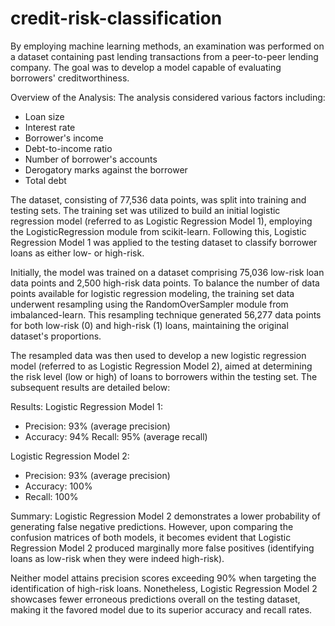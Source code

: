 # credit-risk-classification

By employing machine learning methods, an examination was performed on a dataset containing past lending transactions from a peer-to-peer lending company. The goal was to develop a model capable of evaluating borrowers' creditworthiness.

Overview of the Analysis: The analysis considered various factors including: 
- Loan size 
- Interest rate 
- Borrower's income 
- Debt-to-income ratio 
- Number of borrower's accounts 
- Derogatory marks against the borrower 
- Total debt

The dataset, consisting of 77,536 data points, was split into training and testing sets. The training set was utilized to build an initial logistic regression model (referred to as Logistic Regression Model 1), employing the LogisticRegression module from scikit-learn. Following this, Logistic Regression Model 1 was applied to the testing dataset to classify borrower loans as either low- or high-risk.

Initially, the model was trained on a dataset comprising 75,036 low-risk loan data points and 2,500 high-risk data points. To balance the number of data points available for logistic regression modeling, the training set data underwent resampling using the RandomOverSampler module from imbalanced-learn. This resampling technique generated 56,277 data points for both low-risk (0) and high-risk (1) loans, maintaining the original dataset's proportions.

The resampled data was then used to develop a new logistic regression model (referred to as Logistic Regression Model 2), aimed at determining the risk level (low or high) of loans to borrowers within the testing set. The subsequent results are detailed below:

Results: 
Logistic Regression Model 1: 
- Precision: 93% (average precision) 
- Accuracy: 94% 
Recall: 95% (average recall)

Logistic Regression Model 2: 
- Precision: 93% (average precision) 
- Accuracy: 100% 
- Recall: 100%

Summary:
Logistic Regression Model 2 demonstrates a lower probability of generating false negative predictions. However, upon comparing the confusion matrices of both models, it becomes evident that Logistic Regression Model 2 produced marginally more false positives (identifying loans as low-risk when they were indeed high-risk).

Neither model attains precision scores exceeding 90% when targeting the identification of high-risk loans. Nonetheless, Logistic Regression Model 2 showcases fewer erroneous predictions overall on the testing dataset, making it the favored model due to its superior accuracy and recall rates.